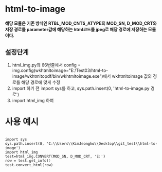 # html-to-image

#### 해당 모듈은 기존 방식인 RTBL_MOD_CNTS_ATYPE의 MOD_SN, D_MOD_CRT와 저장 경로를 parameter값에 해당하는 html코드를 jpeg로 해당 경로에 저장하는 모듈이다.

설정단계
---
1. html_img.py의 66번줄에서 config = img.config(wkhtmltoimage="E:/Test03/html-to-image/wkhtmltopdf/bin/wkhtmltoimage.exe")에서 wkhtmltoimage 값의 경로를 해당 경로에 맞게 수정
2. import 하기 전 import sys를 하고, sys.path.insert(0, 'html-to-image.py 경로')
3. import html_img 하여 


사용 예시
==
<pre>
<code>
import sys
sys.path.insert(0, 'C:\\Users\\KimJeongho\\Desktop\\git_test\\html-to-image')
import html_img 
test=html_img.CONVERT(MOD_SN, D_MOD_CRT, 'E:')
row = test.get_info()
test.convert_html(row)
</code>
</pre>

